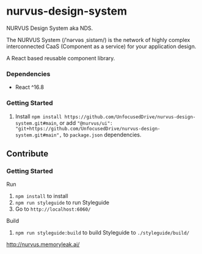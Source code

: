 # nurvus-design-system
NURVUS Design System aka NDS.

The NURVUS System (/ˈnərvəs ˌsistəm/) is the network of highly complex interconnected CaaS (Component as a service) for your application design.

A React based reusable component library.

### Dependencies
- React ^16.8

### Getting Started
1. Install `npm install https://github.com/UnfocusedDrive/nurvus-design-system.git#main`, or add `"@nurvus/ui": "git+https://github.com/UnfocusedDrive/nurvus-design-system.git#main",` to `package.json` dependencies.

## Contribute
### Getting Started
Run
1. `npm install` to install
2. `npm run styleguide` to run Styleguide
3. Go to `http://localhost:6060/`

Build
1. `npm run styleguide:build` to build Styleguide to `./styleguide/build/`

http://nurvus.memoryleak.ai/